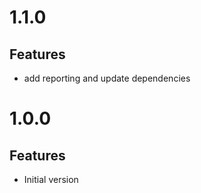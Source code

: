 <a name="1.1.0"></a>
# 1.1.0

## Features

- add reporting and update dependencies

<a name="1.0.0"></a>
# 1.0.0

## Features

- Initial version